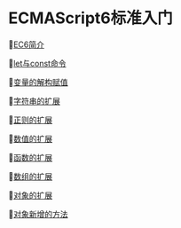 # ECMAScript6标准入门


:triangular_ruler:[EC6简介](https://github.com/Lumnca/ECMAScript6/blob/master/EC6%E7%AE%80%E4%BB%8B.md)

:triangular_ruler:[let与const命令](https://github.com/Lumnca/ECMAScript6/blob/master/letandconst.md)

:triangular_ruler:[变量的解构赋值](https://github.com/Lumnca/ECMAScript6/blob/master/%E5%8F%98%E9%87%8F%E7%9A%84%E8%A7%A3%E6%9E%84%E8%B5%8B%E5%80%BC.md)

:triangular_ruler:[字符串的扩展](https://github.com/Lumnca/ECMAScript6/blob/master/%E5%AD%97%E7%AC%A6%E4%B8%B2%E7%9A%84%E6%89%A9%E5%B1%95.md)

:triangular_ruler:[正则的扩展](https://github.com/Lumnca/ECMAScript6/blob/master/%E6%AD%A3%E5%88%99%E7%9A%84%E6%89%A9%E5%B1%95.md)

:triangular_ruler:[数值的扩展](https://github.com/Lumnca/ECMAScript6/blob/master/%E6%95%B0%E5%80%BC%E7%9A%84%E6%89%A9%E5%B1%95.md)

:triangular_ruler:[函数的扩展](https://github.com/Lumnca/ECMAScript6/blob/master/%E5%87%BD%E6%95%B0%E7%9A%84%E6%89%A9%E5%B1%95.md)

:triangular_ruler:[数组的扩展](https://github.com/Lumnca/ECMAScript6/blob/master/%E6%95%B0%E7%BB%84%E7%9A%84%E6%89%A9%E5%B1%95.md)

:triangular_ruler:[对象的扩展](https://github.com/Lumnca/ECMAScript6/blob/master/%E5%AF%B9%E8%B1%A1%E7%9A%84%E6%89%A9%E5%B1%95.md)

:triangular_ruler:[对象新增的方法](https://github.com/Lumnca/ECMAScript6/blob/master/%E5%AF%B9%E8%B1%A1%E7%9A%84%E6%96%B0%E5%A2%9E%E6%96%B9%E6%B3%95.md)
